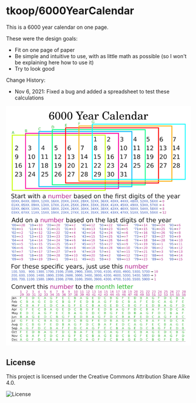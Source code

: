# tkoop/6000YearCalendar
This is a 6000 year calendar on one page.

These were the design goals:
- Fit on one page of paper
- Be simple and intuitive to use, with as little math as possible (so I won't be explaining here how to use it)
- Try to look good

Change History:
- Nov 6, 2021: Fixed a bug and added a spreadsheet to test these calculations

![6000 Year Calendar](calendar_small.jpg)

## License

This project is licensed under the Creative Commons Attribution Share Alike 4.0.

![License](https://i.creativecommons.org/l/by/4.0/88x31.png)
